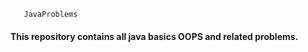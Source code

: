        JavaProblems 
<h4> This repository contains all java basics OOPS and related problems. </h4> 
